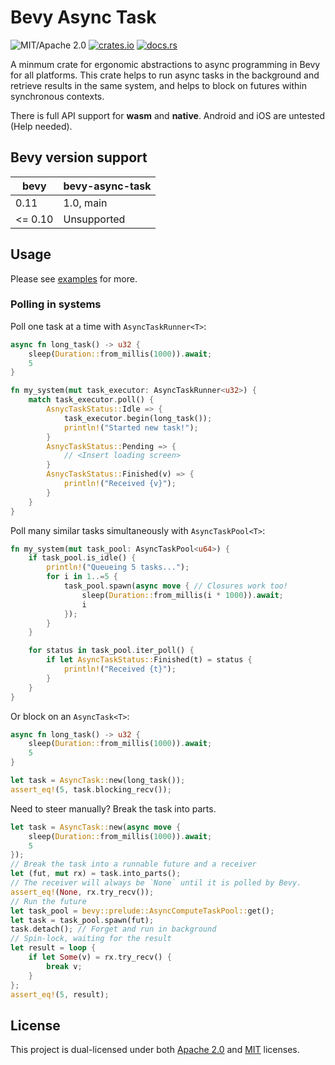 # Bevy Async Task

![MIT/Apache 2.0](https://img.shields.io/badge/license-MIT%2FApache-blue.svg)
[![crates.io](https://img.shields.io/crates/v/bevy-async-task.svg)](https://crates.io/crates/bevy-async-task)
[![docs.rs](https://img.shields.io/docsrs/bevy-async-task)](https://docs.rs/bevy-async-task)

A minmum crate for ergonomic abstractions to async programming in Bevy for all platforms. This crate helps to run async tasks in the background and retrieve results in the same system, and helps to block on futures within synchronous contexts.

There is full API support for **wasm** and **native**. Android and iOS are untested (Help needed).

## Bevy version support

|bevy|bevy-async-task|
|---|---|
|0.11|1.0, main|
|<= 0.10|Unsupported|

## Usage

Please see [examples](examples/) for more.

### Polling in systems

Poll one task at a time with `AsyncTaskRunner<T>`:

```rust
async fn long_task() -> u32 {
    sleep(Duration::from_millis(1000)).await;
    5
}

fn my_system(mut task_executor: AsyncTaskRunner<u32>) {
    match task_executor.poll() {
        AsnycTaskStatus::Idle => {
            task_executor.begin(long_task());
            println!("Started new task!");
        }
        AsnycTaskStatus::Pending => {
            // <Insert loading screen>
        }
        AsnycTaskStatus::Finished(v) => {
            println!("Received {v}");
        }
    }
}
```

Poll many similar tasks simultaneously with `AsyncTaskPool<T>`:

```rust
fn my_system(mut task_pool: AsyncTaskPool<u64>) {
    if task_pool.is_idle() {
        println!("Queueing 5 tasks...");
        for i in 1..=5 {
            task_pool.spawn(async move { // Closures work too!
                sleep(Duration::from_millis(i * 1000)).await;
                i
            });
        }
    }

    for status in task_pool.iter_poll() {
        if let AsyncTaskStatus::Finished(t) = status {
            println!("Received {t}");
        }
    }
}
```

Or block on an `AsyncTask<T>`:

```rust
async fn long_task() -> u32 {
    sleep(Duration::from_millis(1000)).await;
    5
}

let task = AsyncTask::new(long_task());
assert_eq!(5, task.blocking_recv());
```

Need to steer manually? Break the task into parts.

```rust
let task = AsyncTask::new(async move {
    sleep(Duration::from_millis(1000)).await;
    5
});
// Break the task into a runnable future and a receiver
let (fut, mut rx) = task.into_parts();
// The receiver will always be `None` until it is polled by Bevy.
assert_eq!(None, rx.try_recv());
// Run the future
let task_pool = bevy::prelude::AsyncComputeTaskPool::get();
let task = task_pool.spawn(fut);
task.detach(); // Forget and run in background
// Spin-lock, waiting for the result
let result = loop {
    if let Some(v) = rx.try_recv() {
        break v;
    }
};
assert_eq!(5, result);
```

## License

This project is dual-licensed under both [Apache 2.0](LICENSE-APACHE) and [MIT](LICENSE-MIT) licenses.
